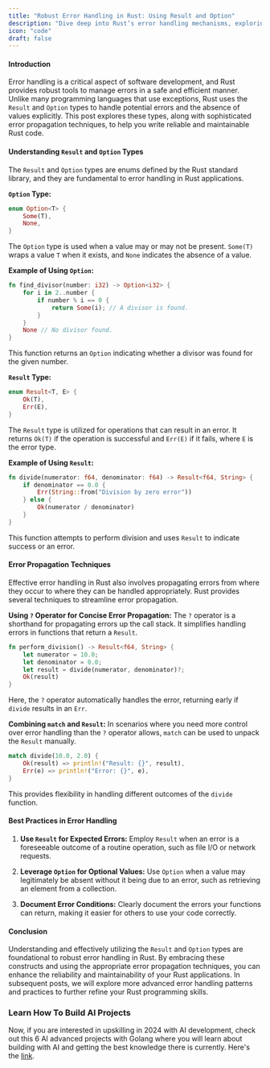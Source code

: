 ```yaml
---
title: "Robust Error Handling in Rust: Using Result and Option"
description: "Dive deep into Rust’s error handling mechanisms, exploring the `Result` and `Option` types, and advanced error propagation techniques. This comprehensive guide is packed with technical insights, practical coding examples, and best practices aimed at mastering error management in Rust programming."
icon: "code"
draft: false
---
```


#### Introduction

Error handling is a critical aspect of software development, and Rust provides robust tools to manage errors in a safe and efficient manner. Unlike many programming languages that use exceptions, Rust uses the `Result` and `Option` types to handle potential errors and the absence of values explicitly. This post explores these types, along with sophisticated error propagation techniques, to help you write reliable and maintainable Rust code.

#### Understanding `Result` and `Option` Types

The `Result` and `Option` types are enums defined by the Rust standard library, and they are fundamental to error handling in Rust applications.

**`Option` Type:**

```rust
enum Option<T> {
    Some(T),
    None,
}
```

The `Option` type is used when a value may or may not be present. `Some(T)` wraps a value `T` when it exists, and `None` indicates the absence of a value.

**Example of Using `Option`:**

```rust
fn find_divisor(number: i32) -> Option<i32> {
    for i in 2..number {
        if number % i == 0 {
            return Some(i); // A divisor is found.
        }
    }
    None // No divisor found.
}
```

This function returns an `Option` indicating whether a divisor was found for the given number.

**`Result` Type:**

```rust
enum Result<T, E> {
    Ok(T),
    Err(E),
}
```

The `Result` type is utilized for operations that can result in an error. It returns `Ok(T)` if the operation is successful and `Err(E)` if it fails, where `E` is the error type.

**Example of Using `Result`:**

```rust
fn divide(numerator: f64, denominator: f64) -> Result<f64, String> {
    if denominator == 0.0 {
        Err(String::from("Division by zero error"))
    } else {
        Ok(numerator / denominator)
    }
}
```

This function attempts to perform division and uses `Result` to indicate success or an error.

#### Error Propagation Techniques

Effective error handling in Rust also involves propagating errors from where they occur to where they can be handled appropriately. Rust provides several techniques to streamline error propagation.

**Using `?` Operator for Concise Error Propagation:**
The `?` operator is a shorthand for propagating errors up the call stack. It simplifies handling errors in functions that return a `Result`.

```rust
fn perform_division() -> Result<f64, String> {
    let numerator = 10.0;
    let denominator = 0.0;
    let result = divide(numerator, denominator)?;
    Ok(result)
}
```

Here, the `?` operator automatically handles the error, returning early if `divide` results in an `Err`.

**Combining `match` and `Result`:**
In scenarios where you need more control over error handling than the `?` operator allows, `match` can be used to unpack the `Result` manually.

```rust
match divide(10.0, 2.0) {
    Ok(result) => println!("Result: {}", result),
    Err(e) => println!("Error: {}", e),
}
```

This provides flexibility in handling different outcomes of the `divide` function.

#### Best Practices in Error Handling

1. **Use `Result` for Expected Errors:**
   Employ `Result` when an error is a foreseeable outcome of a routine operation, such as file I/O or network requests.

2. **Leverage `Option` for Optional Values:**
   Use `Option` when a value may legitimately be absent without it being due to an error, such as retrieving an element from a collection.

3. **Document Error Conditions:**
   Clearly document the errors your functions can return, making it easier for others to use your code correctly.

#### Conclusion

Understanding and effectively utilizing the `Result` and `Option` types are foundational to robust error handling in Rust. By embracing these constructs and using the appropriate error propagation techniques, you can enhance the reliability and maintainability of your Rust applications. In subsequent posts, we will explore more advanced error handling patterns and practices to further refine your Rust programming skills.

### Learn How To Build AI Projects

Now, if you are interested in upskilling in 2024 with AI development, check out this 6 AI advanced projects with Golang where you will learn about building with AI and getting the best knowledge there is currently. Here's the [link](https://akhilsharmatech.gumroad.com/l/zgxqq).
